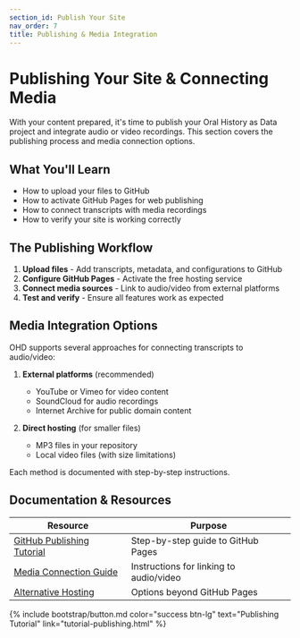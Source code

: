 ```yaml
---
section_id: Publish Your Site
nav_order: 7
title: Publishing & Media Integration
---
```


# Publishing Your Site & Connecting Media

With your content prepared, it's time to publish your Oral History as Data project and integrate audio or video recordings. This section covers the publishing process and media connection options.

## What You'll Learn

- How to upload your files to GitHub
- How to activate GitHub Pages for web publishing
- How to connect transcripts with media recordings
- How to verify your site is working correctly

## The Publishing Workflow

1. **Upload files** - Add transcripts, metadata, and configurations to GitHub
2. **Configure GitHub Pages** - Activate the free hosting service
3. **Connect media sources** - Link to audio/video from external platforms
4. **Test and verify** - Ensure all features work as expected

## Media Integration Options

OHD supports several approaches for connecting transcripts to audio/video:

1. **External platforms** (recommended)
   - YouTube or Vimeo for video content
   - SoundCloud for audio recordings
   - Internet Archive for public domain content

2. **Direct hosting** (for smaller files)
   - MP3 files in your repository
   - Local video files (with size limitations)

Each method is documented with step-by-step instructions.

## Documentation & Resources

| Resource | Purpose |
|----------|---------|
| [GitHub Publishing Tutorial](tutorial-publishing.html) | Step-by-step guide to GitHub Pages |
| [Media Connection Guide](publishing-other.html) | Instructions for linking to audio/video |
| [Alternative Hosting](publishing.html) | Options beyond GitHub Pages |

{% include bootstrap/button.md color="success btn-lg" text="Publishing Tutorial" link="tutorial-publishing.html" %}
